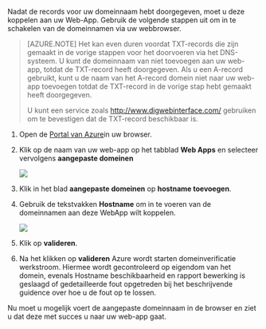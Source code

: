 Nadat de records voor uw domeinnaam hebt doorgegeven, moet u deze koppelen aan uw Web-App. Gebruik de volgende stappen uit om in te schakelen van de domeinnamen via uw webbrowser.

> [AZURE.NOTE] Het kan even duren voordat TXT-records die zijn gemaakt in de vorige stappen voor het doorvoeren via het DNS-systeem. U kunt de domeinnaam van niet toevoegen aan uw web-app, totdat de TXT-record heeft doorgegeven. Als u een A-record gebruikt, kunt u de naam van het A-record domein niet naar uw web-app toevoegen totdat de TXT-record in de vorige stap hebt gemaakt heeft doorgegeven.
>
> U kunt een service zoals <a href="http://www.digwebinterface.com/">http://www.digwebinterface.com/</a> gebruiken om te bevestigen dat de TXT-record beschikbaar is.

1. Open de [Portal van Azure](https://portal.azure.com)in uw browser.

2. Klik op de naam van uw web-app op het tabblad **Web Apps** en selecteer vervolgens **aangepaste domeinen**

    ![](./media/custom-dns-web-site/dncmntask-cname-6.png)

3. Klik in het blad **aangepaste domeinen** op **hostname toevoegen**.
    
4. Gebruik de tekstvakken **Hostname** om in te voeren van de domeinnamen aan deze WebApp wilt koppelen.

    ![](./media/custom-dns-web-site/add-custom-domain.png)

6.  Klik op **valideren**.

7.  Na het klikken op **valideren** Azure wordt starten domeinverificatie werkstroom. Hiermee wordt gecontroleerd op eigendom van het domein, evenals Hostname beschikbaarheid en rapport bewerking is geslaagd of gedetailleerde fout opgetreden bij het beschrijvende guidence over hoe u de fout op te lossen.    

Nu moet u mogelijk voert de aangepaste domeinnaam in de browser en ziet u dat deze met succes u naar uw web-app gaat.
